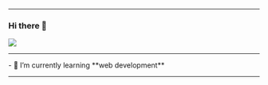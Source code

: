 
<hr>

### Hi there 👋

![](https://komarev.com/ghpvc/?username=saputhebeast&style=flat-square&color=orange)


<hr>
- 🌱 I’m currently learning **web development**
<hr>

<!--
**saputhebeast/saputhebeast** is a ✨ _special_ ✨ repository because its `README.md` (this file) appears on your GitHub profile.

Here are some ideas to get you started:

- 🔭 I’m currently working on ...
- 🌱 I’m currently learning ...
- 👯 I’m looking to collaborate on ...
- 🤔 I’m looking for help with ...
- 💬 Ask me about ...
- 📫 How to reach me: ...
- 😄 Pronouns: ...
- ⚡ Fun fact: ...
-->
